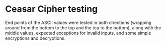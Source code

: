 # Ceasar Cipher testing
End points of the ASCII values were tested in both directions (wrapping around from the bottom to the top and the top to the bottom), along with the middle values, expected exceptions for invalid inputs, and some simple encryptions and decryptions.